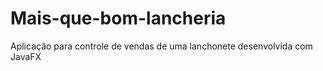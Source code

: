 # Mais-que-bom-lancheria

Aplicação para controle de vendas de uma lanchonete desenvolvida com JavaFX
